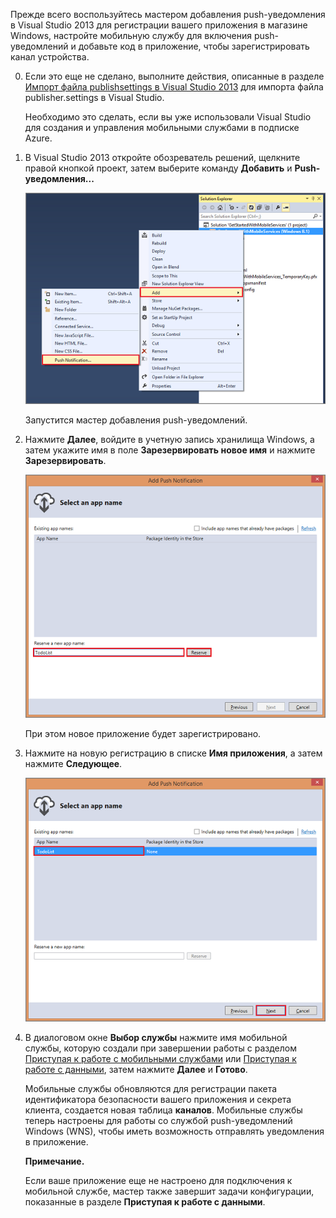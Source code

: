 Прежде всего воспользуйтесь мастером добавления push-уведомления в Visual Studio 2013 для регистрации вашего приложения в магазине Windows, настройте мобильную службу для включения push-уведомлений и добавьте код в приложение, чтобы зарегистрировать канал устройства.

0. Если это еще не сделано, выполните действия, описанные в разделе [Импорт файла publishsettings в Visual Studio 2013] для импорта файла publisher.settings в Visual Studio. 

	Необходимо это сделать, если вы уже использовали Visual Studio для создания и управления мобильными службами в подписке Azure.

1. В Visual Studio 2013 откройте обозреватель решений, щелкните правой кнопкой проект, затем выберите команду **Добавить** и **Push-уведомления...** 

	![mobile-add-push-notifications-vs2013](../includes/media/mobile-services-create-new-push-vs2013/mobile-add-push-notifications-vs2013.png)

	Запустится мастер добавления push-уведомлений.

2. Нажмите **Далее**, войдите в учетную запись хранилища Windows, а затем укажите имя в поле **Зарезервировать новое имя** и нажмите **Зарезервировать**.

	![mobile-add-push-notifications-vs2013-2](../includes/media/mobile-services-create-new-push-vs2013/mobile-add-push-notifications-vs2013-2.png) 

	При этом новое приложение будет зарегистрировано.

3. Нажмите на новую регистрацию в списке **Имя приложения**, а затем нажмите **Следующее**.

	![mobile-add-push-notifications-vs2013-3](../includes/media/mobile-services-create-new-push-vs2013/mobile-add-push-notifications-vs2013-3.png)

4. В диалоговом окне **Выбор службы** нажмите имя мобильной службы, которую создали при завершении работы с разделом [Приступая к работе с мобильными службами] или [Приступая к работе с данными], затем нажмите **Далее** и **Готово**. 

	
	Мобильные службы обновляются для регистрации пакета идентификатора безопасности вашего приложения и секрета клиента, создается новая таблица **каналов**. Мобильные службы теперь настроены для работы со службой push-уведомлений Windows (WNS), чтобы иметь возможность отправлять уведомления в приложение.   

	<div class="dev-callout"><b>Примечание.</b>
		<p>Если ваше приложение еще не настроено для подключения к мобильной службе, мастер также завершит задачи конфигурации, показанные в разделе <strong>Приступая к работе с данными</strong>.</p>
	</div>

<!-- URLs. -->
[Приступая к работе с мобильными службами]: /ru-ru/develop/mobile/tutorials/get-started/
[Приступая к работе с данными]: /ru-ru/develop/mobile/tutorials/get-started-with-data-dotnet/
[Импорт файла publishsettings в Visual Studio 2013]: /ru-ru/documentation/articles/mobile-services-windows-how-to-import-publishsettings/


